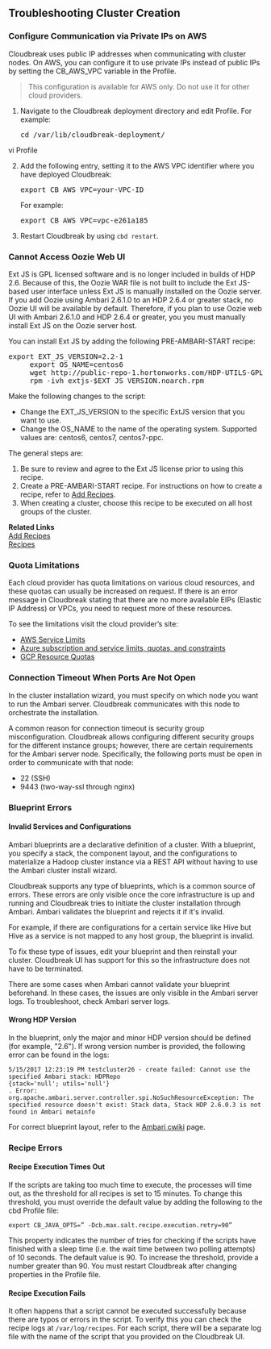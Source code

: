 ## Troubleshooting Cluster Creation

### Configure Communication via Private IPs on AWS

Cloudbreak uses public IP addresses when communicating with cluster nodes. On AWS, you can configure it to use private IPs instead of public IPs by setting the CB_AWS_VPC variable in the Profile. 

> This configuration is available for AWS only. Do not use it for other cloud providers. 

1. Navigate to the Cloudbreak deployment directory and edit Profile. For example:

    <pre>cd /var/lib/cloudbreak-deployment/
vi Profile</pre>

2. Add the following entry, setting it to the AWS VPC identifier where you have deployed Cloudbreak:

    <pre>export CB_AWS_VPC=your-VPC-ID</pre>

    For example:
    
    <pre>export CB_AWS_VPC=vpc-e261a185</pre>
    
3. Restart Cloudbreak by using `cbd restart`.      

 

### Cannot Access Oozie Web UI

Ext JS is GPL licensed software and is no longer included in builds of HDP 2.6. Because of this, the Oozie WAR file is not built to include the Ext JS-based user interface unless Ext JS is manually installed on the Oozie server. If you add Oozie using Ambari 2.6.1.0 to an HDP 2.6.4 or greater stack, no Oozie UI will be available by default. Therefore, if you plan to use Oozie web UI with Ambari 2.6.1.0 and HDP 2.6.4 or greater, you you must manually install Ext JS on the Oozie server host.

You can install Ext JS by adding the following PRE-AMBARI-START recipe:

<pre>export EXT_JS_VERSION=2.2-1
     export OS_NAME=centos6
     wget http://public-repo-1.hortonworks.com/HDP-UTILS-GPL-1.1.0.22/repos/$OS_NAME/extjs/extjs-$EXT_JS_VERSION.noarch.rpm
     rpm -ivh extjs-$EXT_JS_VERSION.noarch.rpm</pre> 
     
Make the following changes to the script:

* Change the EXT_JS_VERSION to the specific ExtJS version that you want to use.  
* Change the OS_NAME to the name of the operating system. Supported values are: centos6, centos7, centos7-ppc.

The general steps are:

1. Be sure to review and agree to the Ext JS license prior to using this recipe.  
2. Create a PRE-AMBARI-START recipe. For instructions on how to create a recipe, refer to [Add Recipes](#add-recipes).   
3. When creating a cluster, choose this recipe to be executed on all host groups of the cluster. 

**Related Links**  
[Add Recipes](recipes.md#add-recipes)  
[Recipes](recipes.md)  


### Quota Limitations

Each cloud provider has quota limitations on various cloud resources, and these quotas can usually be increased on request. If there is an error message in Cloudbreak stating that there are no more available EIPs (Elastic IP Address) or VPCs, you need to request more of these resources. 

To see the limitations visit the cloud provider’s site:

* [AWS Service Limits](http://docs.aws.amazon.com/general/latest/gr/aws_service_limits.html) 
* [Azure subscription and service limits, quotas, and constraints](https://docs.microsoft.com/en-us/azure/azure-subscription-service-limits)
* [GCP Resource Quotas](https://cloud.google.com/compute/quotas) 

### Connection Timeout When Ports Are Not Open

In the cluster installation wizard, you must specify on which node you want to run the Ambari server. Cloudbreak communicates with this node to orchestrate the installation.

A common reason for connection timeout is security group misconfiguration. Cloudbreak allows configuring different security groups for the different instance groups; however, there are certain requirements for the Ambari server node. Specifically, the following ports must be open in order to communicate with that node:

* 22 (SSH)  
* 9443 (two-way-ssl through nginx) 


### Blueprint Errors 

#### Invalid Services and Configurations

Ambari blueprints are a declarative definition of a cluster. With a blueprint, you specify a stack, the component layout, and the configurations to materialize a Hadoop cluster instance via a REST API without having to use the Ambari cluster install wizard. 

Cloudbreak supports any type of blueprints, which is a common source of errors. These errors are only visible once the core infrastructure is up and running and Cloudbreak tries to initiate the cluster installation through Ambari. Ambari validates the blueprint and  rejects it if it's invalid. 

For example, if there are configurations for a certain service like Hive but Hive as a service is not mapped to any host group, the blueprint is invalid.

To fix these type of issues, edit your blueprint and then reinstall your cluster. Cloudbreak UI has support for this so the infrastructure does not have to be terminated.

There are some cases when Ambari cannot validate your blueprint beforehand. In these cases, the issues are only visible in the Ambari server logs. To troubleshoot, check Ambari server logs.


#### Wrong HDP Version

In the blueprint, only the major and minor HDP version should be defined (for example, "2.6"). If wrong version number is provided, the following error can be found in the logs:

```
5/15/2017 12:23:19 PM testcluster26 - create failed: Cannot use the specified Ambari stack: HDPRepo
{stack='null'; utils='null'}
. Error: org.apache.ambari.server.controller.spi.NoSuchResourceException: The specified resource doesn't exist: Stack data, Stack HDP 2.6.0.3 is not found in Ambari metainfo
```

For correct blueprint layout, refer to the [Ambari cwiki](https://cwiki.apache.org/confluence/display/AMBARI/Blueprints) page.
  

### Recipe Errors 

#### Recipe Execution Times Out

If the scripts are taking too much time to execute, the processes will time out, as the threshold for all recipes is set to 15 minutes. To change this threshold, you must override the default value by adding the following to the cbd Profile file:


```
export CB_JAVA_OPTS=” -Dcb.max.salt.recipe.execution.retry=90”
``` 

This property indicates the number of tries for checking if the scripts have finished with a sleep time (i.e. the wait time between two polling attempts) of 10 seconds. The default value is 90. To increase the threshold, provide a number greater than 90. You must restart Cloudbreak after changing properties in the Profile file.


#### Recipe Execution Fails

It often happens that a script cannot be executed successfully because there are typos or errors in the script. To verify this you can check the recipe logs at
`/var/log/recipes`. For each script, there will be a separate log file with the name of the script that you provided on the Cloudbreak UI.